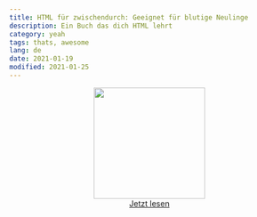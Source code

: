 ```yaml
---
title: HTML für zwischendurch: Geeignet für blutige Neulinge
description: Ein Buch das dich HTML lehrt
category: yeah
tags: thats, awesome
lang: de
date: 2021-01-19
modified: 2021-01-25
---
```


<p style='text-align:center'>
  <img src='{static}/media/images/html_book_cover_small.jpg' width='200px'>
  <br>
  <a href='https://www.amazon.de/dp/B08TB423D7'>Jetzt lesen</a>
</p>
